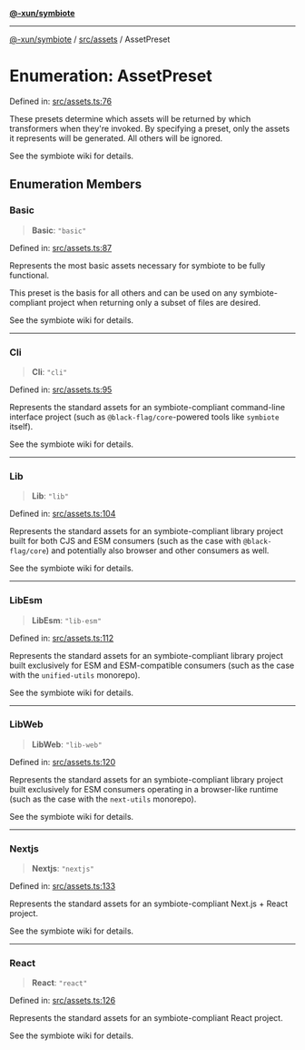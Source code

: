 [**@-xun/symbiote**](../../../README.md)

***

[@-xun/symbiote](../../../README.md) / [src/assets](../README.md) / AssetPreset

# Enumeration: AssetPreset

Defined in: [src/assets.ts:76](https://github.com/Xunnamius/symbiote/blob/15d3444639e5919af49429f7c60a387a77f22b82/src/assets.ts#L76)

These presets determine which assets will be returned by which transformers
when they're invoked. By specifying a preset, only the assets it represents
will be generated. All others will be ignored.

See the symbiote wiki for details.

## Enumeration Members

### Basic

> **Basic**: `"basic"`

Defined in: [src/assets.ts:87](https://github.com/Xunnamius/symbiote/blob/15d3444639e5919af49429f7c60a387a77f22b82/src/assets.ts#L87)

Represents the most basic assets necessary for symbiote to be fully
functional.

This preset is the basis for all others and can be used on any
symbiote-compliant project when returning only a subset of files are
desired.

See the symbiote wiki for details.

***

### Cli

> **Cli**: `"cli"`

Defined in: [src/assets.ts:95](https://github.com/Xunnamius/symbiote/blob/15d3444639e5919af49429f7c60a387a77f22b82/src/assets.ts#L95)

Represents the standard assets for an symbiote-compliant command-line
interface project (such as `@black-flag/core`-powered tools like `symbiote`
itself).

See the symbiote wiki for details.

***

### Lib

> **Lib**: `"lib"`

Defined in: [src/assets.ts:104](https://github.com/Xunnamius/symbiote/blob/15d3444639e5919af49429f7c60a387a77f22b82/src/assets.ts#L104)

Represents the standard assets for an symbiote-compliant library project
built for both CJS and ESM consumers (such as the case with
`@black-flag/core`) and potentially also browser and other consumers as
well.

See the symbiote wiki for details.

***

### LibEsm

> **LibEsm**: `"lib-esm"`

Defined in: [src/assets.ts:112](https://github.com/Xunnamius/symbiote/blob/15d3444639e5919af49429f7c60a387a77f22b82/src/assets.ts#L112)

Represents the standard assets for an symbiote-compliant library project
built exclusively for ESM and ESM-compatible consumers (such as the case
with the `unified-utils` monorepo).

See the symbiote wiki for details.

***

### LibWeb

> **LibWeb**: `"lib-web"`

Defined in: [src/assets.ts:120](https://github.com/Xunnamius/symbiote/blob/15d3444639e5919af49429f7c60a387a77f22b82/src/assets.ts#L120)

Represents the standard assets for an symbiote-compliant library project
built exclusively for ESM consumers operating in a browser-like runtime
(such as the case with the `next-utils` monorepo).

See the symbiote wiki for details.

***

### Nextjs

> **Nextjs**: `"nextjs"`

Defined in: [src/assets.ts:133](https://github.com/Xunnamius/symbiote/blob/15d3444639e5919af49429f7c60a387a77f22b82/src/assets.ts#L133)

Represents the standard assets for an symbiote-compliant Next.js + React
project.

See the symbiote wiki for details.

***

### React

> **React**: `"react"`

Defined in: [src/assets.ts:126](https://github.com/Xunnamius/symbiote/blob/15d3444639e5919af49429f7c60a387a77f22b82/src/assets.ts#L126)

Represents the standard assets for an symbiote-compliant React project.

See the symbiote wiki for details.
